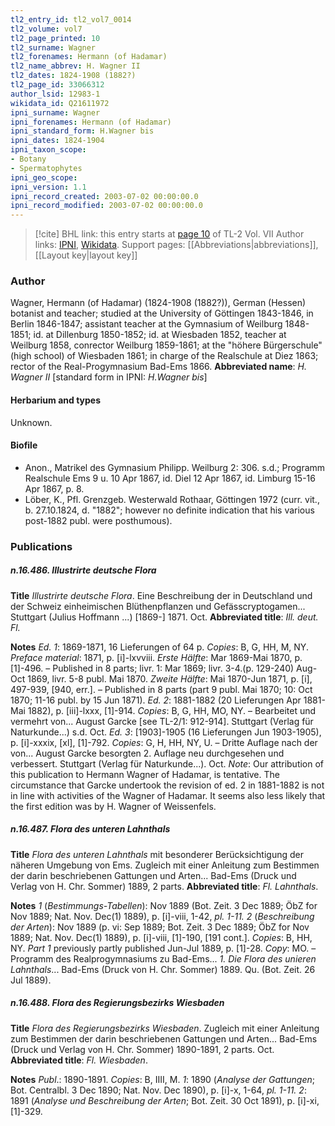 ```yaml
---
tl2_entry_id: tl2_vol7_0014
tl2_volume: vol7
tl2_page_printed: 10
tl2_surname: Wagner
tl2_forenames: Hermann (of Hadamar)
tl2_name_abbrev: H. Wagner II
tl2_dates: 1824-1908 (1882?)
tl2_page_id: 33066312
author_lsid: 12983-1
wikidata_id: Q21611972
ipni_surname: Wagner
ipni_forenames: Hermann (of Hadamar)
ipni_standard_form: H.Wagner bis
ipni_dates: 1824-1904
ipni_taxon_scope: 
- Botany
- Spermatophytes
ipni_geo_scope: 
ipni_version: 1.1
ipni_record_created: 2003-07-02 00:00:00.0
ipni_record_modified: 2003-07-02 00:00:00.0
---
```


> [!cite] BHL link: this entry starts at [page 10](https://www.biodiversitylibrary.org/page/33066312) of TL-2 Vol. VII
> Author links: [IPNI](https://www.ipni.org/a/12983-1), [Wikidata](https://www.wikidata.org/wiki/Q21611972). Support pages: [[Abbreviations|abbreviations]], [[Layout key|layout key]]

### Author

Wagner, Hermann (of Hadamar) (1824-1908 (1882?)), German (Hessen) botanist and teacher; studied at the University of Göttingen 1843-1846, in Berlin 1846-1847; assistant teacher at the Gymnasium of Weilburg 1848-1851; id. at Dillenburg 1850-1852; id. at Wiesbaden 1852, teacher at Weilburg 1858, conrector Weilburg 1859-1861; at the "höhere Bürgerschule" (high school) of Wiesbaden 1861; in charge of the Realschule at Diez 1863; rector of the Real-Progymnasium Bad-Ems 1866. 
**Abbreviated name**: *H. Wagner II* \[standard form in IPNI: *H.Wagner bis*\]

#### Herbarium and types

Unknown.

#### Biofile

- Anon., Matrikel des Gymnasium Philipp. Weilburg 2: 306. s.d.; Programm Realschule Ems 9 u. 10 Apr 1867, id. Diel 12 Apr 1867, id. Limburg 15-16 Apr 1867, p. 8.
- Löber, K., Pfl. Grenzgeb. Westerwald Rothaar, Göttingen 1972 (curr. vit., b. 27.10.1824, d. "1882"; however no definite indication that his various post-1882 publ. were posthumous).

### Publications

##### n.16.486. Illustrirte deutsche Flora

**Title**
*Illustrirte deutsche Flora*. Eine Beschreibung der in Deutschland und der Schweiz einheimischen Blüthenpflanzen und Gefässcryptogamen... Stuttgart (Julius Hoffmann ...) \[1869-\] 1871. Oct.
**Abbreviated title**: *Ill. deut. Fl.*

**Notes**
*Ed. 1*: 1869-1871, 16 Lieferungen of 64 p. *Copies*: B, G, HH, M, NY.
*Preface material*: 1871, p. \[i\]-lxvviii.
*Erste Hälfte*: Mar 1869-Mai 1870, p. \[1\]-496. – Published in 8 parts; livr. 1: Mar 1869; livr. 3-4.(p. 129-240) Aug-Oct 1869, livr. 5-8 publ. Mai 1870.
*Zweite Hälfte*: Mai 1870-Jun 1871, p. \[i\], 497-939, \[940, err.\]. – Published in 8 parts (part 9 publ. Mai 1870; 10: Oct 1870; 11-16 publ. by 15 Jun 1871).
*Ed. 2*: 1881-1882 (20 Lieferungen Apr 1881-Mai 1882), p. \[iii\]-lxxx, \[1\]-914. *Copies*: B, G, HH, MO, NY. – Bearbeitet und vermehrt von... August Garcke \[see TL-2/1: 912-914\]. Stuttgart (Verlag für Naturkunde...) s.d. Oct.
*Ed. 3*: \[1903\]-1905 (16 Lieferungen Jun 1903-1905), p. \[i\]-xxxix, \[xl\], \[1\]-792. *Copies*: G, H, HH, NY, U. – Dritte Auflage nach der von... August Garcke besorgten 2. Auflage neu durchgesehen und verbessert. Stuttgart (Verlag für Naturkunde...). Oct.
*Note*: Our attribution of this publication to Hermann Wagner of Hadamar, is tentative. The circumstance that Garcke undertook the revision of ed. 2 in 1881-1882 is not in line with activities of the Wagner of Hadamar. It seems also less likely that the first edition was by H. Wagner of Weissenfels.

##### n.16.487. Flora des unteren Lahnthals

**Title**
*Flora des unteren Lahnthals* mit besonderer Berücksichtigung der näheren Umgebung von Ems. Zugleich mit einer Anleitung zum Bestimmen der darin beschriebenen Gattungen und Arten... Bad-Ems (Druck und Verlag von H. Chr. Sommer) 1889, 2 parts.
**Abbreviated title**: *Fl. Lahnthals*.

**Notes**
*1* (*Bestimmungs-Tabellen*): Nov 1889 (Bot. Zeit. 3 Dec 1889; ÖbZ for Nov 1889; Nat. Nov. Dec(1) 1889), p. \[i\]-viii, 1-42, *pl. 1-11.*
*2* (*Beschreibung der Arten*): Nov 1889 (p. vi: Sep 1889; Bot. Zeit. 3 Dec 1889; ÖbZ for Nov 1889; Nat. Nov. Dec(1) 1889), p. \[i\]-viii, \[1\]-190, \[191 cont.\].
*Copies*: B, HH, NY.
*Part 1* previously partly published Jun-Jul 1889, p. \[1\]-28. *Copy*: MO. – Programm des Realprogymnasiums zu Bad-Ems...
*1. Die Flora des unieren Lahnthals*... Bad-Ems (Druck von H. Chr. Sommer) 1889. Qu.
(Bot. Zeit. 26 Jul 1889).

##### n.16.488. Flora des Regierungsbezirks Wiesbaden

**Title**
*Flora des Regierungsbezirks Wiesbaden*. Zugleich mit einer Anleitung zum Bestimmen der darin beschriebenen Gattungen und Arten... Bad-Ems (Druck und Verlag von H. Chr. Sommer) 1890-1891, 2 parts. Oct.
**Abbreviated title**: *Fl. Wiesbaden*.

**Notes**
*Publ*.: 1890-1891. *Copies*: B, IIII, M.
*1*: 1890 (*Analyse der Gattungen*; Bot. Centralbl. 3 Dec 1890; Nat. Nov. Dec 1890), p. \[i\]-x, 1-64, *pl. 1-11.*
*2*: 1891 (*Analyse und Beschreibung der Arten*; Bot. Zeit. 30 Oct 1891), p. \[i\]-xi, \[1\]-329.

